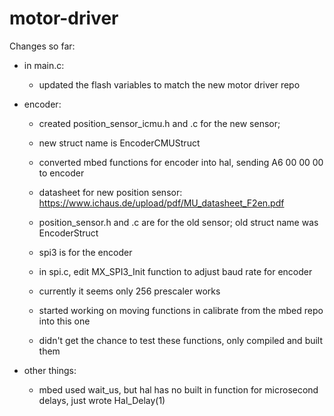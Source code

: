 # motor-driver

Changes so far:
- in main.c:
	- updated the flash variables to match the new motor driver repo
  
- encoder:
	- created position_sensor_icmu.h and .c for the new sensor; 
	- new struct name is EncoderCMUStruct
	- converted mbed functions for encoder into hal, sending A6 00 00 00 to encoder
	- datasheet for new position sensor: https://www.ichaus.de/upload/pdf/MU_datasheet_F2en.pdf 
	- position_sensor.h and .c are for the old sensor; old struct name was EncoderStruct
	
	- spi3 is for the encoder
	- in spi.c, edit MX_SPI3_Init function to adjust baud rate for encoder
	- currently it seems only 256 prescaler works
	
 	- started working on moving functions in calibrate from the mbed repo into this one
  	- didn't get the chance to test these functions, only compiled and built them

- other things:
	- mbed used wait_us, but hal has no built in function for microsecond delays, just wrote Hal_Delay(1) 
